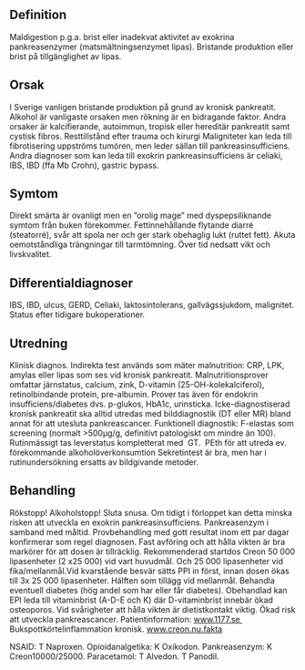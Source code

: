 ## Definition

Maldigestion p.g.a. brist eller inadekvat aktivitet av exokrina pankreasenzymer (matsmältningsenzymet lipas). Bristande produktion eller brist på tillgänglighet av lipas.

## Orsak

I Sverige vanligen bristande produktion på grund av kronisk pankreatit. Alkohol är vanligaste orsaken men rökning är en bidragande faktor. Andra orsaker är kalcifierande, autoimmun, tropisk eller hereditär pankreatit samt cystisk fibros. Resttillstånd efter trauma och kirurgi Maligniteter kan leda till fibrotisering uppströms tumören, men leder sällan till pankreasinsufficiens. Andra diagnoser som kan leda till exokrin pankreasinsufficiens är celiaki, IBS, IBD (ffa Mb Crohn), gastric bypass.

## Symtom

Direkt smärta är ovanligt men en ”orolig mage” med dyspepsiliknande symtom från buken förekommer. Fettinnehållande flytande diarré (steatorré), svår att spola ner och ger stark obehaglig lukt (ruttet fett). Akuta oemotståndliga trängningar till tarmtömning. Över tid nedsatt vikt och livskvalitet.

## Differentialdiagnoser

IBS, IBD, ulcus, GERD, Celiaki, laktosintolerans, gallvägssjukdom, malignitet. Status efter tidigare bukoperationer.

## Utredning

Klinisk diagnos. Indirekta test används som mäter malnutrition: CRP, LPK, amylas eller lipas som ses vid kronisk pankreatit. Malnutritionsprover omfattar järnstatus, calcium, zink, D-vitamin (25-OH-kolekalciferol), retinolbindande protein, pre-albumin. Prover tas även för endokrin insufficiens/diabetes dvs. p-glukos, HbA1c, urinsticka. Icke-diagnostiserad kronisk pankreatit ska alltid utredas med bilddiagnostik (DT eller MR) bland annat för att utesluta pankreascancer.
Funktionell diagnostik: F-elastas som screening (normalt >500µg/g, definitivt patologiskt om mindre än 100).
Rutinmässigt tas leverstatus kompletterat med  GT.  PEth för att utreda ev. förekommande alkoholöverkonsumtion Sekretintest är bra, men har i rutinundersökning ersatts av bildgivande metoder.

## Behandling

Rökstopp! Alkoholstopp! Sluta snusa. Om tidigt i förloppet kan detta minska risken att utveckla en exokrin pankreasinsufficiens. Pankreasenzym i samband med måltid. Provbehandling med gott resultat inom ett par dagar konfirmerar som regel diagnosen. Fast avföring och att hålla vikten är bra markörer för att dosen är tillräcklig. Rekommenderad startdos Creon 50 000 lipasenheter (2 x25 000) vid vart huvudmål. Och 25 000 lipasenheter vid fika/mellanmål.Vid kvarstående besvär sätts PPI in först, innan dosen ökas till 3x 25 000 lipasenheter. Hälften som tillägg vid mellanmål. Behandla eventuell diabetes (hög andel som har eller får diabetes). Obehandlad kan EPI leda till vitaminbrist (A-D-E och K) där D-vitaminbrist innebär ökad osteoporos. Vid svårigheter att hålla vikten är dietistkontakt viktig. Ökad risk att utveckla pankreascancer.
Patientinformation: www.1177.se  Bukspottkörtelinflammation kronisk.
www.creon.nu.fakta


NSAID: T Naproxen.
Opioidanalgetika: K Oxikodon.
Pankreasenzym: K Creon10000/25000.
Paracetamol: T Alvedon. T Panodil.

